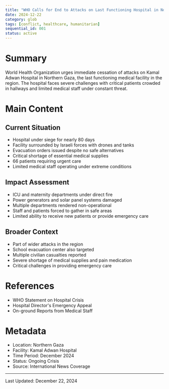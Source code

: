 ```yaml
---
title: "WHO Calls for End to Attacks on Last Functioning Hospital in Northern Gaza"
date: 2024-12-22
category: glob
tags: [conflict, healthcare, humanitarian]
sequential_id: 001
status: active
---
```


# Summary
World Health Organization urges immediate cessation of attacks on Kamal Adwan Hospital in Northern Gaza, the last functioning medical facility in the region. The hospital faces severe challenges with critical patients crowded in hallways and limited medical staff under constant threat.

# Main Content

## Current Situation
- Hospital under siege for nearly 80 days
- Facility surrounded by Israeli forces with drones and tanks
- Evacuation orders issued despite no safe alternatives
- Critical shortage of essential medical supplies
- 66 patients requiring urgent care
- Limited medical staff operating under extreme conditions

## Impact Assessment
- ICU and maternity departments under direct fire
- Power generators and solar panel systems damaged
- Multiple departments rendered non-operational
- Staff and patients forced to gather in safe areas
- Limited ability to receive new patients or provide emergency care

## Broader Context
- Part of wider attacks in the region
- School evacuation center also targeted
- Multiple civilian casualties reported
- Severe shortage of medical supplies and pain medication
- Critical challenges in providing emergency care

# References
- WHO Statement on Hospital Crisis
- Hospital Director's Emergency Appeal
- On-ground Reports from Medical Staff

# Metadata
- Location: Northern Gaza
- Facility: Kamal Adwan Hospital
- Time Period: December 2024
- Status: Ongoing Crisis
- Source: International News Coverage

---
Last Updated: December 22, 2024